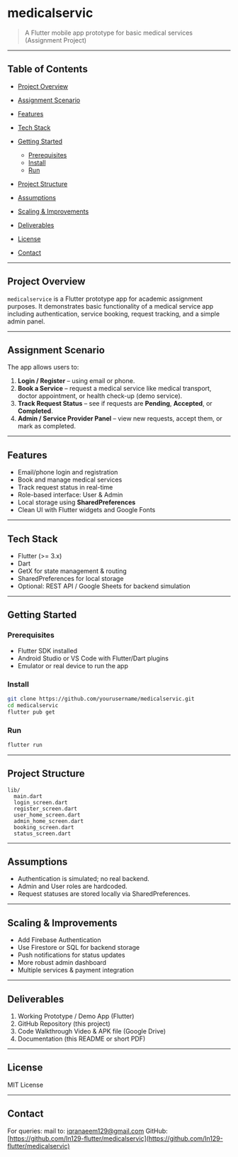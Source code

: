 # medicalservic

> A Flutter mobile app prototype for basic medical services (Assignment Project)

---

## Table of Contents

* [Project Overview](#project-overview)
* [Assignment Scenario](#assignment-scenario)
* [Features](#features)
* [Tech Stack](#tech-stack)
* [Getting Started](#getting-started)

  * [Prerequisites](#prerequisites)
  * [Install](#install)
  * [Run](#run)
* [Project Structure](#project-structure)
* [Assumptions](#assumptions)
* [Scaling & Improvements](#scaling--improvements)
* [Deliverables](#deliverables)
* [License](#license)
* [Contact](#contact)

---

## Project Overview

`medicalservice` is a Flutter prototype app for academic assignment purposes. It demonstrates basic functionality of a medical service app including authentication, service booking, request tracking, and a simple admin panel.

---

## Assignment Scenario

The app allows users to:

1. **Login / Register** – using email or phone.
2. **Book a Service** – request a medical service like medical transport, doctor appointment, or health check-up (demo service).
3. **Track Request Status** – see if requests are **Pending**, **Accepted**, or **Completed**.
4. **Admin / Service Provider Panel** – view new requests, accept them, or mark as completed.

---

## Features

* Email/phone login and registration
* Book and manage medical services
* Track request status in real-time
* Role-based interface: User & Admin
* Local storage using **SharedPreferences**
* Clean UI with Flutter widgets and Google Fonts

---

## Tech Stack

* Flutter (>= 3.x)
* Dart
* GetX for state management & routing
* SharedPreferences for local storage
* Optional: REST API / Google Sheets for backend simulation

---

## Getting Started

### Prerequisites

* Flutter SDK installed
* Android Studio or VS Code with Flutter/Dart plugins
* Emulator or real device to run the app

### Install

```bash
git clone https://github.com/yourusername/medicalservic.git
cd medicalservic
flutter pub get
```

### Run

```bash
flutter run
```

---

## Project Structure

```
lib/
  main.dart
  login_screen.dart
  register_screen.dart
  user_home_screen.dart
  admin_home_screen.dart
  booking_screen.dart
  status_screen.dart
```

---

## Assumptions

* Authentication is simulated; no real backend.
* Admin and User roles are hardcoded.
* Request statuses are stored locally via SharedPreferences.

---

## Scaling & Improvements

* Add Firebase Authentication
* Use Firestore or SQL for backend storage
* Push notifications for status updates
* More robust admin dashboard
* Multiple services & payment integration

---

## Deliverables

1. Working Prototype / Demo App (Flutter)
2. GitHub Repository (this project)
3. Code Walkthrough Video & APK file (Google Drive)
4. Documentation (this README or short PDF)

---

## License

MIT License

---

## Contact

For queries: mail to: iqranaeem129@gmail.com 
GitHub: [https://github.com/In129-flutter/medicalservic](https://github.com/In129-flutter/medicalservic)
